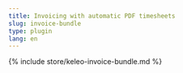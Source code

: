 ```yaml
---
title: Invoicing with automatic PDF timesheets
slug: invoice-bundle
type: plugin
lang: en
---
```


{% include store/keleo-invoice-bundle.md %}
